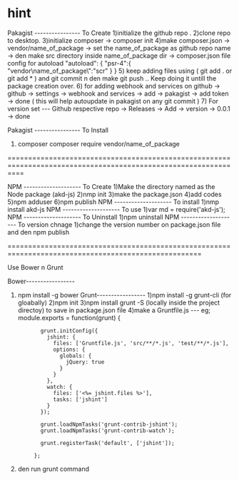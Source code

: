 # hint
Pakagist ---------------- To Create
1)initialize the github repo .
2)clone repo to desktop.
3)initialize composer -> composer init
4)make composer.json
    -> vendor/name_of_package
    -> set the name_of_package as github repo name
    -> den make  src directory inside name_of_package dir
    -> composer.json file config for autoload
    "autoload":
      {
        "psr-4":{
          "vendor\\name_of_package\\":"scr"
        }
      }
5) keep adding files using ( git add . or git add * ) and git commit n den make git push .. Keep doing it untill the package 
  creation over.
6) for adding webhook and services on github ->
    github -> settings -> webhook and services -> add -> pakagist -> add token  -> done
    ( this will help autoupdate in pakagist on any git commit )
7) For version set --- Github respective repo -> Releases -> Add -> version -> 0.0.1 -> done

Pakagist ---------------- To Install
1) composer composer require vendor/name_of_package

================================================================================================================

NPM -------------------- To Create
1)Make the directory named as the Node package (akd-js)
2)nmp init 
3)make the package.json
4)add codes
5)npm adduser
6)npm publish
NPM -------------------- To install
1)nmp install akd-js
NPM -------------------- To use
1)var md = require('akd-js');
NPM -------------------- To Uninstall
1)npm uninstall
NPM -------------------- To version chnage
1)change the version number on package.json file and den npm publish

=====================================================================================================

Use Bower n Grunt 

Bower-----------------
1) npm install -g bower
Grunt-----------------
1)npm install -g grunt-cli (for gloabally)
2)npm init
3)npm install grunt -S (locally inside the project directoy) to save in package.json file
4)make a Gruntfile.js --- eg;
            module.exports = function(grunt) {
            
              grunt.initConfig({
                jshint: {
                  files: ['Gruntfile.js', 'src/**/*.js', 'test/**/*.js'],
                  options: {
                    globals: {
                      jQuery: true
                    }
                  }
                },
                watch: {
                  files: ['<%= jshint.files %>'],
                  tasks: ['jshint']
                }
              });
            
              grunt.loadNpmTasks('grunt-contrib-jshint');
              grunt.loadNpmTasks('grunt-contrib-watch');
            
              grunt.registerTask('default', ['jshint']);
            
            };
5) den run grunt <specific task> command
    
